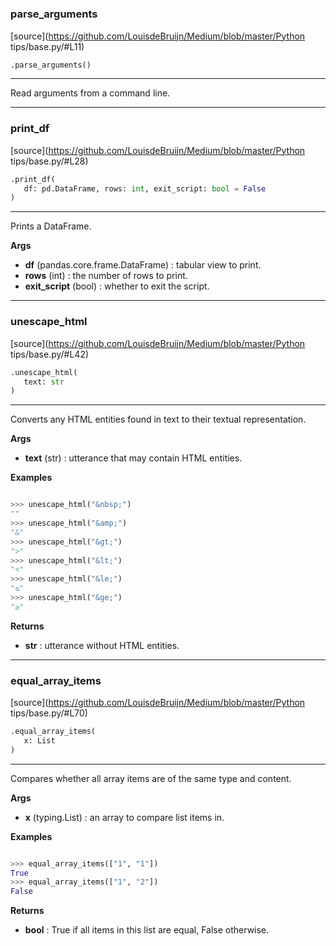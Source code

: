 #


### parse_arguments
[source](https://github.com/LouisdeBruijn/Medium/blob/master/Python tips/base.py/#L11)
```python
.parse_arguments()
```

---
Read arguments from a command line.

----


### print_df
[source](https://github.com/LouisdeBruijn/Medium/blob/master/Python tips/base.py/#L28)
```python
.print_df(
   df: pd.DataFrame, rows: int, exit_script: bool = False
)
```

---
Prints a DataFrame.


**Args**

* **df** (pandas.core.frame.DataFrame) : tabular view to print.
* **rows** (int) : the number of rows to print.
* **exit_script** (bool) : whether to exit the script.


----


### unescape_html
[source](https://github.com/LouisdeBruijn/Medium/blob/master/Python tips/base.py/#L42)
```python
.unescape_html(
   text: str
)
```

---
Converts any HTML entities found in text to their textual representation.


**Args**

* **text** (str) : utterance that may contain HTML entities.


**Examples**


```python

>>> unescape_html("&nbsp;")
""
>>> unescape_html("&amp;")
"&"
>>> unescape_html("&gt;")
">"
>>> unescape_html("&lt;")
"<"
>>> unescape_html("&le;")
"≤"
>>> unescape_html("&ge;")
"≥"

```

**Returns**

* **str**  : utterance without HTML entities.


----


### equal_array_items
[source](https://github.com/LouisdeBruijn/Medium/blob/master/Python tips/base.py/#L70)
```python
.equal_array_items(
   x: List
)
```

---
Compares whether all array items are of the same type and content.


**Args**

* **x** (typing.List) : an array to compare list items in.


**Examples**


```python

>>> equal_array_items(["1", "1"])
True
>>> equal_array_items(["1", "2"])
False

```

**Returns**

* **bool**  : True if all items in this list are equal, False otherwise.

